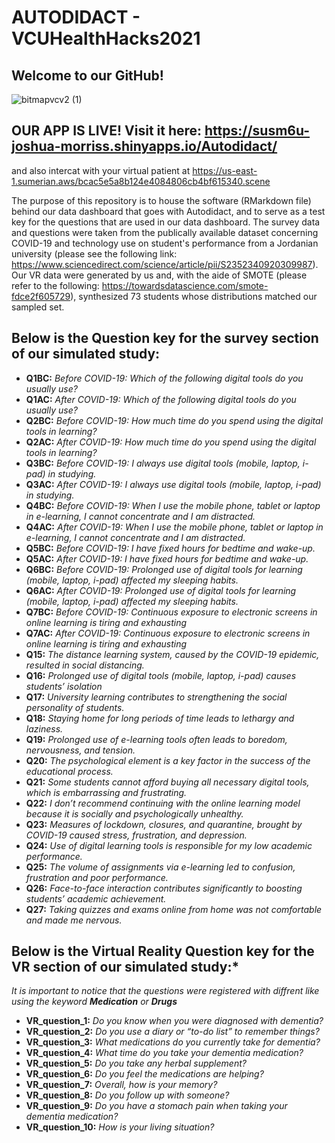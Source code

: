 # AUTODIDACT - VCUHealthHacks2021
## Welcome to our GitHub!

<p align="center">
  
![bitmapvcv2 (1)](https://user-images.githubusercontent.com/58709202/140638167-01405733-6837-4ec0-945b-9e47f0ffc0db.png)
  
</p>

## OUR APP IS LIVE! Visit it here: **https://susm6u-joshua-morriss.shinyapps.io/Autodidact/**

and also intercat with your virtual patient at 
https://us-east-1.sumerian.aws/bcac5e5a8b124e4084806cb4bf615340.scene

The purpose of this repository is to house the software (RMarkdown file) behind our data dashboard that goes with Autodidact, and to serve as a test key for the questions that are used in our data dashboard.
The survey data and questions were taken from the publically available dataset concerning COVID-19 and technology use on student's performance from a Jordanian university (please see the following link: https://www.sciencedirect.com/science/article/pii/S2352340920309987). Our VR data were generated by us and, with the aide of SMOTE (please refer to the following: https://towardsdatascience.com/smote-fdce2f605729), synthesized 73 students whose distributions matched our sampled set.

## **Below is the Question key for the survey section of our simulated study:**
- **Q1BC:** *Before COVID-19: Which of the following digital tools do you usually use?*	
- **Q1AC:** *After COVID-19: Which of the following digital tools do you usually use?*
- **Q2BC:** *Before COVID-19: How much time do you spend using the digital tools in learning?*	
- **Q2AC:** *After COVID-19: How much time do you spend using the digital tools in learning?*	
- **Q3BC:** *Before COVID-19: I always use digital tools (mobile, laptop, i-pad) in studying.*	
- **Q3AC:** *After COVID-19: I always use digital tools (mobile, laptop, i-pad) in studying.*	
- **Q4BC:** *Before COVID-19: When I use the mobile phone, tablet or laptop in e-learning, I cannot concentrate and I am distracted.*	
- **Q4AC:** *After COVID-19: When I use the mobile phone, tablet or laptop in e-learning, I cannot concentrate and I am distracted.*
- **Q5BC:** *Before COVID-19: I have fixed hours for bedtime and wake-up.*	
- **Q5AC:** *After COVID-19: I have fixed hours for bedtime and wake-up.*	
- **Q6BC:** *Before COVID-19: Prolonged use of digital tools for learning (mobile, laptop, i-pad) affected my sleeping habits.*	
- **Q6AC:** *After COVID-19: Prolonged use of digital tools for learning (mobile, laptop, i-pad) affected my sleeping habits.*	
- **Q7BC:** *Before COVID-19: Continuous exposure to electronic screens in online learning is tiring and exhausting*	
- **Q7AC:** *After COVID-19: Continuous exposure to electronic screens in online learning is tiring and exhausting*	
- **Q15:** *The distance learning system, caused by the COVID-19 epidemic, resulted in social distancing.*	
- **Q16:** *Prolonged use of digital tools (mobile, laptop, i-pad) causes students’ isolation*	
- **Q17:** *University learning contributes to strengthening the social personality of students.*	
- **Q18:** *Staying home for long periods of time leads to lethargy and laziness.*	
- **Q19:** *Prolonged use of e-learning tools often leads to boredom, nervousness, and tension.*	
- **Q20:** *The psychological element is a key factor in the success of the educational process.*	
- **Q21:** *Some students cannot afford buying all necessary digital tools, which is embarrassing and frustrating.*	
- **Q22:** *I don’t recommend continuing with the online learning model because it is socially and psychologically unhealthy.*	
- **Q23:** *Measures of lockdown, closures, and quarantine, brought by COVID-19 caused stress, frustration, and depression.*
- **Q24:** *Use of digital learning tools is responsible for my low academic performance.*	
- **Q25:** *The volume of assignments via e-learning led to confusion, frustration and poor performance.*	
- **Q26:** *Face-to-face interaction contributes significantly to boosting students’ academic achievement.*	
- **Q27:** *Taking quizzes and exams online from home was not comfortable and made me nervous.*

## **Below is the Virtual Reality Question key for the VR section of our simulated study:***
*It is important to notice that the questions were registered with diffrent like using the keyword* **_Medication_** *or* **_Drugs_** 
- **VR_question_1:** *Do you know when you were diagnosed with dementia?*	
- **VR_question_2:** *Do you use a diary or “to-do list” to remember things?*	
- **VR_question_3:** *What medications do you currently take for dementia?*	
- **VR_question_4:** *What time do you take your dementia medication?*	
- **VR_question_5:** *Do you take any herbal supplement?*	
- **VR_question_6:** *Do you feel the medications are helping?*	
- **VR_question_7:** *Overall, how is your memory?*	
- **VR_question_8:** *Do you follow up with someone?*	
- **VR_question_9:** *Do you have a stomach pain when taking your dementia medication?*	
- **VR_question_10:** *How is your living situation?*	

